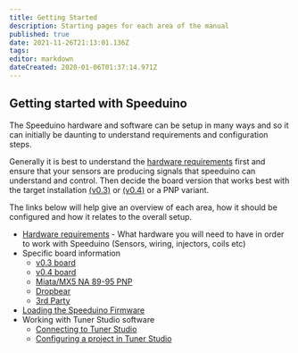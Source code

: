 ```yaml
---
title: Getting Started
description: Starting pages for each area of the manual
published: true
date: 2021-11-26T21:13:01.136Z
tags: 
editor: markdown
dateCreated: 2020-01-06T01:37:14.971Z
---
```


## Getting started with Speeduino
The Speeduino hardware and software can be setup in many ways and so it can initially be daunting to understand requirements and configuration steps. 

Generally it is best to understand the [hardware requirements](/Hardware_requirements) first and ensure that your sensors are producing signals that speeduino can understand and control. Then decide the board version that works best with the target installation [(v0.3)](/boards/V03) or [(v0.4)](/boards/V04) or a PNP variant.  

The links below will help give an overview of each area, how it should be configured and how it relates to the overall setup. 

- [Hardware requirements](/Hardware_requirements) - What hardware you will need to have in order to work with Speeduino (Sensors, wiring, injectors, coils etc)
- Specific board information
  - [v0.3 board](/boards/V03)
  - [v0.4 board](/boards/V04)
  - [Miata/MX5 NA 89-95 PNP](/boards/MX5_PNP)
  - [Dropbear](/boards/official/dropbear)
  - [3rd Party](/3rd_party)
-   [Loading the Speeduino Firmware](/Installing_Firmware)
-   Working with Tuner Studio software
    -   [Connecting to Tuner Studio](/Connecting_to_TunerStudio)
    -   [Configuring a project in Tuner Studio](/Configuring_TunerStudio)